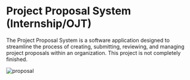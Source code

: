# Project Proposal System (Internship/OJT)
The Project Proposal System is a software application designed to streamline the process of creating, submitting, reviewing, and managing project proposals within an organization. This project is not completely finished.

![proposal](https://github.com/ruyembiado/projectproposalsystem/assets/114800689/141b8667-9050-4397-96ea-aac98d101dc1)
